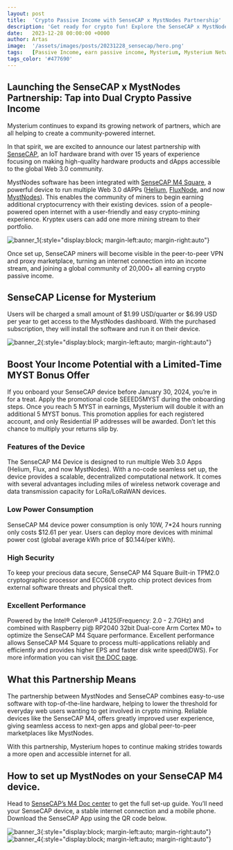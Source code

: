 ```yaml
---
layout: post
title:  'Crypto Passive Income with SenseCAP x MystNodes Partnership'
description: 'Get ready for crypto fun! Explore the SenseCAP x MystNodes partnership and double up on passive income with this exciting collaboration. Dive in now!'
date:   2023-12-28 00:00:00 +0000
author: Artas
image:  '/assets/images/posts/20231228_sensecap/hero.png'
tags:   [Passive Income, earn passive income, Mysterium, Mysterium Network, MystNodes, Node Runner]
tags_color: '#477690'
---
```


## Launching the SenseCAP x MystNodes Partnership: Tap into Dual Crypto Passive Income

Mysterium continues to expand its growing network of partners, which are all helping to create a community-powered internet.

In that spirit, we are excited to announce our latest partnership with [SenseCAP](https://www.sensecapmx.com/), an IoT hardware brand with over 15 years of experience focusing on making high-quality hardware products and dApps accessible to the global Web 3.0 community.

MystNodes software has been integrated with [SenseCAP M4 Square](https://www.seeedstudio.com/SenseCAP-M4-p-5556.html?utm_source=MYST), a powerful device to run multiple Web 3.0 dAPPs ([Helium](https://www.helium.com/), [FluxNode](https://runonflux.io/nodes), and now [MystNodes](http://mystnodes.com)). This enables the community of miners to begin earning additional cryptocurrency with their existing devices. ssion of a people-powered open internet with a user-friendly and easy crypto-mining experience. Kryptex users can add one more mining stream to their portfolio.

![banner_1]({{site.baseurl}}/assets/images/posts/20231228_sensecap/exhibit_a.png){:style="display:block; margin-left:auto; margin-right:auto"}

Once set up, SenseCAP miners will become visible in the peer-to-peer VPN and proxy marketplace, turning an internet connection into an income stream, and joining a global community of 20,000+ all earning crypto passive income.

## SenseCAP License for Mysterium

Users will be charged a small amount of $1.99 USD/quarter or $6.99 USD per year  to get access to the MystNodes dashboard. With the purchased subscription, they will install the software and run it on their device. 

![banner_2]({{site.baseurl}}/assets/images/posts/20231228_sensecap/exhibit_b.png){:style="display:block; margin-left:auto; margin-right:auto"}

## Boost Your Income Potential with a Limited-Time MYST Bonus Offer

If you onboard your SenseCAP device before January  30, 2024, you’re in for a treat. Apply the promotional code SEEED5MYST during the onboarding steps. Once you reach 5 MYST in earnings, Mysterium will double it with an additional 5 MYST bonus. This promotion applies for each registered account, and only Residential IP addresses will be awarded. Don’t let this chance to multiply your returns slip by. 

### Features of the Device

The SenseCAP M4 Device is designed to run multiple Web 3.0 Apps (Helium, Flux, and now MystNodes). With a no-code seamless set up, the device provides a scalable, decentralized computational network. It comes with several advantages including miles of wireless network coverage and data transmission capacity for LoRa/LoRaWAN devices.

### Low Power Consumption

SenseCAP M4 device power consumption is only 10W, 7*24 hours running only costs $12.61 per year. Users can deploy more devices with minimal power cost (global average kWh price of $0.144/per kWh).

### High Security

To keep your precious data secure, SenseCAP M4 Square Built-in TPM2.0 cryptographic processor and ECC608 crypto chip protect devices from external software threats and physical theft.

### Excellent Performance

Powered by the Intel® Celeron® J4125(Frequency: 2.0 - 2.7GHz) and combined with Raspberry pi@ RP2040 32bit Dual-core Arm Cortex M0+ to optimize the SenseCAP M4 Square performance.
Excellent performance allows SenseCAP M4 Square to process multi-applications reliably and efficiently and provides higher EPS and faster disk write speed(DWS). For more information you can visit [the DOC page](https://www.sensecapmx.com/docs/sensecap-m4-square/overview-2/).

## What this Partnership Means 

The partnership between MystNodes and SenseCAP combines easy-to-use software with top-of-the-line hardware, helping to lower the threshold for everyday web users wanting to get involved in crypto mining. Reliable devices like the SenseCAP M4, offers greatly improved user experience, giving seamless access to next-gen apps and global peer-to-peer marketplaces like MystNodes.

With this partnership, Mysterium hopes to continue making strides towards a more open and accessible internet for all.

## How to set up MystNodes on your SenseCAP M4 device.

Head to [SenseCAP’s M4 Doc center](https://www.sensecapmx.com/docs/sensecap-m4-square/quick-start-deploy-myterium-node-on-m4/) to get the full set-up guide. You’ll need your SenseCAP device, a stable internet connection and a mobile phone. Download the SenseCAP App using the QR code below.

![banner_3]({{site.baseurl}}/assets/images/posts/20231228_sensecap/exhibit_c.png){:style="display:block; margin-left:auto; margin-right:auto"}
![banner_4]({{site.baseurl}}/assets/images/posts/20231228_sensecap/exhibit_d.png){:style="display:block; margin-left:auto; margin-right:auto"}